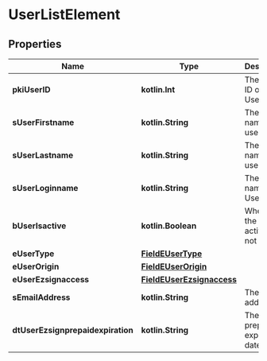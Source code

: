 
# UserListElement

## Properties
Name | Type | Description | Notes
------------ | ------------- | ------------- | -------------
**pkiUserID** | **kotlin.Int** | The unique ID of the User | 
**sUserFirstname** | **kotlin.String** | The first name of the user | 
**sUserLastname** | **kotlin.String** | The last name of the user | 
**sUserLoginname** | **kotlin.String** | The login name of the User. | 
**bUserIsactive** | **kotlin.Boolean** | Whether the User is active or not | 
**eUserType** | [**FieldEUserType**](FieldEUserType.md) |  | 
**eUserOrigin** | [**FieldEUserOrigin**](FieldEUserOrigin.md) |  | 
**eUserEzsignaccess** | [**FieldEUserEzsignaccess**](FieldEUserEzsignaccess.md) |  | 
**sEmailAddress** | **kotlin.String** | The email address. | 
**dtUserEzsignprepaidexpiration** | **kotlin.String** | The eZsign prepaid expiration date |  [optional]



